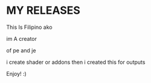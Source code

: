 # MY RELEASES
This Is Filipino ako

im A creator

of pe and je

i create shader or addons
then i created this for outputs

Enjoy! :)

